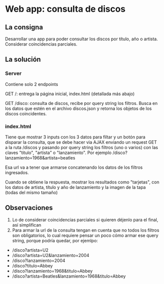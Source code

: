 # Web app: consulta de discos

## La consigna

Desarrollar una app para poder consultar los discos por título, año o artista. Considerar coincidencias parciales.

## La solución

### Server

Contiene solo 2 endpoints

GET /: entrega la página inicial, index.html (detallada más abajo)

GET /disco: consulta de discos, recibe por query string los filtros. Busca en los datos que estén en el archivo discos.json y retorna los objetos de los discos coincidentes.

### index.html

Tiene que mostrar 3 inputs con los 3 datos para filtar y un botón para disparar la consulta, que se debe hacer via AJAX enviando un request GET a la ruta /discos y pasando por query string los filtros (uno o varios) con las claves "titulo", "artista" o "lanzamiento".
Por ejemplo /disco?lanzamiento=1968&artista=beatles

Esa url va a tener que armarse concatenando los datos de los filtros ingresados.

Cuando se obtiene la respuesta, mostrar los resultados como "tarjetas", con los datos de artista, título y año de lanzamiento y la imagen de la tapa (todas del mismo tamaño)

## Observaciones

1. Lo de considerar coincidencias parciales si quieren déjenlo para el final, así simplifican
2. Para armar la url de la consulta tengan en cuenta que no todos los filtros son obligatorios, lo cual requiere pensar un poco cómo armar ese query string, porque podría quedar, por ejemlpo:
  - /disco?artista=U2
  - /disco?artista=U2&lanzamiento=2004
  - /disco?lanzamiento=2004
  - /disco?titulo=Abbey
  - /disco?lanzamiento=1968&titulo=Abbey
  - /disco?artista=Beatles&lanzamiento=1968&titulo=Abbey
